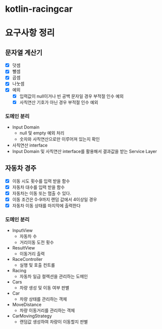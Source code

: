 # kotlin-racingcar
# 요구사항 정리

## 문자열 계산기
* [X] 덧셈
* [X] 뺄셈
* [X] 곱셈
* [X] 나눗셈
* [X] 예외
  * [X] 입력값이 null이거나 빈 공백 문자일 경우 부적절 인수 예외
  * [X] 사칙연산 기호가 아닌 경우 부적절 인수 예외

### 도메인 분리
* Input Domain
  * null 및 empty 예외 처리
  * 숫자와 사칙연산으로만 이루어져 있는지 확인
* 사칙연산 interface
* Input Domain 및 사칙연산 interface를 활용해서 결과값을 받는 Service Layer

## 자동차 경주
* [x] 이동 시도 횟수를 입력 받을 함수
* [x] 자동차 대수를 입력 받을 함수
* [x] 자동차는 이동 또는 멈출 수 있다.
* [x] 이동 조건은 0-9까지 랜덤 값에서 4이상일 경우
* [x] 자동차 이동 상태를 마지막에 출력한다

### 도메인 분리
* InputView
  * 자동차 수
  * 거리이동 도전 횟수
* ResultView
  * 이동거리 출력
* RaceController
  * 실행 및 호출 컨트롤
* Racing
  * 자동차 일급 컬렉션을 관리하는 도메인
* Cars
  * 차량 생성 및 이동 여부 판별
* Car
  * 차량 상태를 관리하는 객체
* MoveDistance
  * 차량 이동거리를 관리하는 객체
* CarMovingStrategy
  * 랜덤값 생성하여 차량이 이동할지 판별
